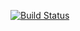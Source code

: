 [![Build Status](https://travis-ci.org/blademainer/javaee-demo.png)](https://travis-ci.org/blademainer/javaee-demo)
